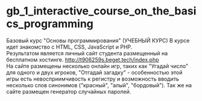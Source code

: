 # gb_1_interactive_course_on_the_basics_programming
Базовый курс "Основы программирования" (УЧЕБНЫЙ КУРС)
В курсе идет знакомство с HTML, CSS, JavaScript и PHP.  
Результатом является личный сайт студента размещенный на бесплатном хостинге. http://t906259s.beget.tech/index.php  
На сайте размещены несколько онлайн игр, таких как "Угадай число" для одного и двух игроков, "Отгадай загадку" - 
особенностью этой игры есть невосприимчивость к регистру и возможность вводить несколько слов синонимов ("красный", "алый", "бордовый").
Так же на сайте размещен генератор случайных паролей.
